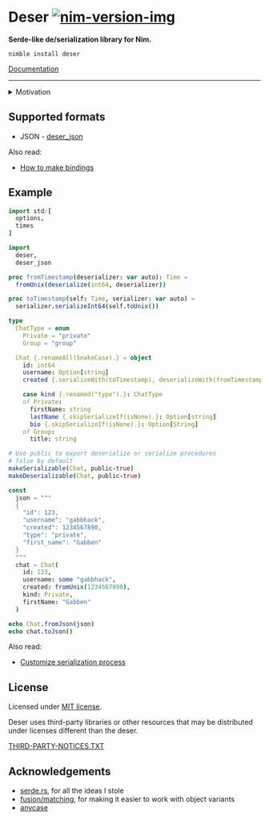# Deser [![nim-version-img]][nim-version]

[nim-version]: https://nim-lang.org/blog/2021/10/19/version-160-released.html
[nim-version-img]: https://img.shields.io/badge/Nim_-v1.6.0%2B-blue

**Serde-like de/serialization library for Nim.**

`nimble install deser`

[Documentation](https://deser.nim.town)

---

<details> 
  <summary>Motivation</summary>
Many serializers have already been written for Nim. You can probably find at least two serializers for each format. 

The problem is that each library's API and customization options are different. I can't declare an object with renamed or skipped fields once and change the data format with one line.

Attempts to generalize the serializer were also made. However, I found only one library that is actively under development - [nim-serialization](https://github.com/status-im/nim-serialization). When installing the library downloaded a quarter of all libraries for Nim, so I did not try it.

Thus, there was no library for Nim that standardized the serialization process, so I wrote **deser**.

Also read:
- [Standards](https://xkcd.com/927/)
- [Not invented here](https://en.wikipedia.org/wiki/Not_invented_here)
</details>


## Supported formats
 - JSON - [deser_json](https://github.com/gabbhack/deser_json)

Also read:
- [How to make bindings](https://deser.nim.town/deser.html#how-to-make-bindings)


## Example
```nim
import std/[
  options,
  times
]

import
  deser,
  deser_json

proc fromTimestamp(deserializer: var auto): Time =
  fromUnix(deserialize(int64, deserializer))

proc toTimestamp(self: Time, serializer: var auto) =
  serializer.serializeInt64(self.toUnix())

type
  ChatType = enum
    Private = "private"
    Group = "group"

  Chat {.renameAll(SnakeCase).} = object
    id: int64
    username: Option[string]
    created {.serializeWith(toTimestamp), deserializeWith(fromTimestamp).}: Time

    case kind {.renamed("type").}: ChatType
    of Private:
      firstName: string
      lastName {.skipSerializeIf(isNone).}: Option[string]
      bio {.skipSerializeIf(isNone).}: Option[String]
    of Group:
      title: string

# Use public to export deserialize or serialize procedures
# false by default
makeSerializable(Chat, public=true)
makeDeserializable(Chat, public=true)

const
  json = """
  {
    "id": 123,
    "username": "gabbhack",
    "created": 1234567890,
    "type": "private",
    "first_name": "Gabben"
  }
  """
  chat = Chat(
    id: 123,
    username: some "gabbhack",
    created: fromUnix(1234567890),
    kind: Private,
    firstName: "Gabben"
  )

echo Chat.fromJson(json)
echo chat.toJson()
```

Also read:
- [Customize serialization process](https://deser.nim.town/deser.html#customize-serialization-process)

## License
Licensed under <a href="LICENSE">MIT license</a>.

Deser uses third-party libraries or other resources that may be
distributed under licenses different than the deser.

<a href="THIRD-PARTY-NOTICES.TXT">THIRD-PARTY-NOTICES.TXT</a>


## Acknowledgements
- [serde.rs](https://serde.rs), for all the ideas I stole
- [fusion/matching](https://github.com/nim-lang/fusion/blob/master/src/fusion/matching.nim), for making it easier to work with object variants
- [anycase](https://github.com/epszaw/anycase)